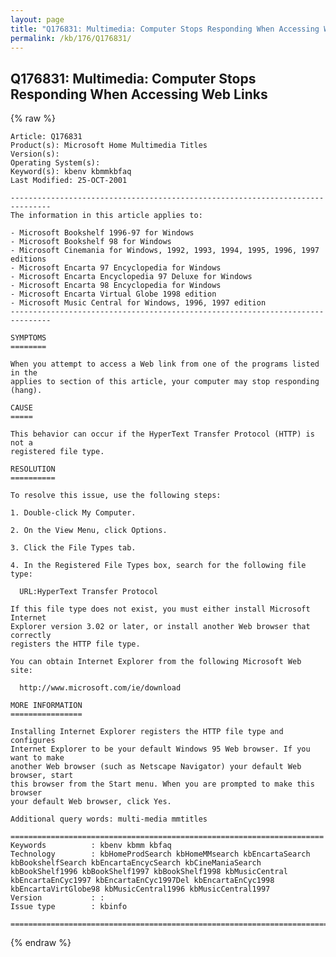 ```yaml
---
layout: page
title: "Q176831: Multimedia: Computer Stops Responding When Accessing Web Links"
permalink: /kb/176/Q176831/
---
```


## Q176831: Multimedia: Computer Stops Responding When Accessing Web Links

{% raw %}

	Article: Q176831
	Product(s): Microsoft Home Multimedia Titles
	Version(s): 
	Operating System(s): 
	Keyword(s): kbenv kbmmkbfaq
	Last Modified: 25-OCT-2001
	
	-------------------------------------------------------------------------------
	The information in this article applies to:
	
	- Microsoft Bookshelf 1996-97 for Windows 
	- Microsoft Bookshelf 98 for Windows 
	- Microsoft Cinemania for Windows, 1992, 1993, 1994, 1995, 1996, 1997 editions 
	- Microsoft Encarta 97 Encyclopedia for Windows 
	- Microsoft Encarta Encyclopedia 97 Deluxe for Windows 
	- Microsoft Encarta 98 Encyclopedia for Windows 
	- Microsoft Encarta Virtual Globe 1998 edition 
	- Microsoft Music Central for Windows, 1996, 1997 edition 
	-------------------------------------------------------------------------------
	
	SYMPTOMS
	========
	
	When you attempt to access a Web link from one of the programs listed in the
	applies to section of this article, your computer may stop responding (hang).
	
	CAUSE
	=====
	
	This behavior can occur if the HyperText Transfer Protocol (HTTP) is not a
	registered file type.
	
	RESOLUTION
	==========
	
	To resolve this issue, use the following steps:
	
	1. Double-click My Computer.
	
	2. On the View Menu, click Options.
	
	3. Click the File Types tab.
	
	4. In the Registered File Types box, search for the following file type:
	
	  URL:HyperText Transfer Protocol
	
	If this file type does not exist, you must either install Microsoft Internet
	Explorer version 3.02 or later, or install another Web browser that correctly
	registers the HTTP file type.
	
	You can obtain Internet Explorer from the following Microsoft Web site:
	
	  http://www.microsoft.com/ie/download
	
	MORE INFORMATION
	================
	
	Installing Internet Explorer registers the HTTP file type and configures
	Internet Explorer to be your default Windows 95 Web browser. If you want to make
	another Web browser (such as Netscape Navigator) your default Web browser, start
	this browser from the Start menu. When you are prompted to make this browser
	your default Web browser, click Yes.
	
	Additional query words: multi-media mmtitles
	
	======================================================================
	Keywords          : kbenv kbmm kbfaq
	Technology        : kbHomeProdSearch kbHomeMMsearch kbEncartaSearch kbBookshelfSearch kbEncartaEncycSearch kbCineManiaSearch kbBookShelf1996 kbBookShelf1997 kbBookShelf1998 kbMusicCentral kbEncartaEnCyc1997 kbEncartaEnCyc1997Del kbEncartaEnCyc1998 kbEncartaVirtGlobe98 kbMusicCentral1996 kbMusicCentral1997
	Version           : :
	Issue type        : kbinfo
	
	=============================================================================
	

{% endraw %}
